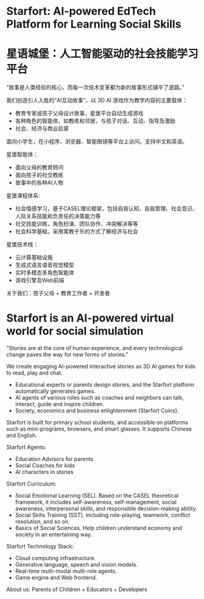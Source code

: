 # Starfort: AI-powered EdTech Platform for Learning Social Skills

# 星语城堡：人工智能驱动的社会技能学习平台

“故事是人类经验的核心，而每一次技术变革都为新的故事形式铺平了道路。”

我们创造引人入胜的“AI互动故事”，以 3D AI 游戏作为教学内容的主要载体：
* 教育专家或孩子父母设计故事，星堡平台自动生成游戏
* 各种角色的智能体，如教练和邻居，与孩子对话、互动、指导及激励
* 社会、经济与商业启蒙


面向小学生，在小程序、浏览器、智能眼镜等平台上访问。支持中文和英语。

星堡智能体：
* 面向父母的教育顾问
* 面向孩子的社交教练
* 故事中的各种AI人物

星堡课程体系: 
* 社会情感学习，基于CASEL理论框架，包括自我认知、自我管理、社会意识、人际关系技能和负责任的决策能力等
* 社交技能训练，角色扮演、团队协作、冲突解决等等
* 社会科学基础，采用寓教于乐的方式了解经济与社会


星堡技术栈：
* 云计算基础设施
* 生成式语言语音视觉模型
* 实时多模态多角色智能体
* 游戏引擎及Web前端

关于我们：孩子父母 + 教育工作者 + 开发者


# Starfort is an AI-powered virtual world for social simulation

"Stories are at the core of human experience, and every technological change paves the way for new forms of stories."


We create engaging AI-powered interactive stories as 3D AI games for kids to read, play and chat.
* Educational experts or parents design stories, and the Starfort platform automatically generates games.
* AI agents of various roles such as coaches and neighbors can talk, interact, guide and inspire children.
* Society, economics and business enlightenment (Starfort Coins).


Starfort is built for primary school students, and accessible on platforms such as mini-programs, browsers, and smart glasses. It supports Chinese and English.


Starfort Agents:
* Education Advisors for parents
* Social Coaches for kids
* AI characters in stories

Starfort Curriculum:
* Social Emotional Learning (SEL). Based on the CASEL theoretical framework, it includes self-awareness, self-management, social awareness, interpersonal skills, and responsible decision-making ability.
* Social Skills Training (SST), including role-playing, teamwork, conflict resolution, and so on.
* Basics of Social Sciences. Help children understand economy and society in an entertaining way.


Starfort Technology Stack:
* Cloud computing infrastructure.
* Generative language, speech and vision models.
* Real-time multi-modal multi-role agents.
* Game engine and Web frontend. 

About us: Parents of Children + Educators + Developers
